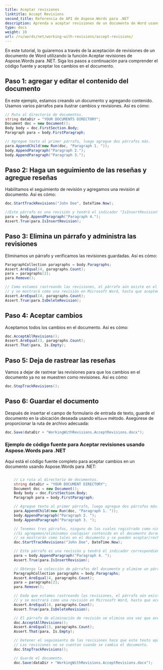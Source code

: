 ```yaml
---
title: Aceptar revisiones
linktitle: Accept Revisions
second_title: Referencia de API de Aspose.Words para .NET
description: Aprenda a aceptar revisiones de un documento de Word usando Aspose.Words para .NET
type: docs
weight: 10
url: /ru/words/net/working-with-revisions/accept-revisions/
---
```


En este tutorial, lo guiaremos a través de la aceptación de revisiones de un documento de Word utilizando la función Aceptar revisiones de Aspose.Words para .NET. Siga los pasos a continuación para comprender el código fuente y aceptar los cambios en el documento.

## Paso 1: agregar y editar el contenido del documento

En este ejemplo, estamos creando un documento y agregando contenido. Usamos varios párrafos para ilustrar cambios y revisiones. Así es cómo:

```csharp
// Ruta al directorio de documentos.
string dataDir = "YOUR DOCUMENTS DIRECTORY";
Document doc = new Document();
Body body = doc.FirstSection.Body;
Paragraph para = body.FirstParagraph;

// Agregue texto al primer párrafo, luego agregue dos párrafos más.
para.AppendChild(new Run(doc, "Paragraph 1. "));
body.AppendParagraph("Paragraph 2.");
body.AppendParagraph("Paragraph 3.");
```

## Paso 2: Haga un seguimiento de las reseñas y agregue reseñas

Habilitamos el seguimiento de revisión y agregamos una revisión al documento. Así es cómo:

```csharp
doc.StartTrackRevisions("John Doe", DateTime.Now);

//Este párrafo es una revisión y tendrá el indicador "IsInsertRevision" correspondiente establecido.
para = body.AppendParagraph("Paragraph 4.");
Assert.True(para.IsInsertRevision);
```

## Paso 3: Elimina un párrafo y administra las revisiones

Eliminamos un párrafo y verificamos las revisiones guardadas. Así es cómo:

```csharp
ParagraphCollection paragraphs = body.Paragraphs;
Assert.AreEqual(4, paragraphs.Count);
para = paragraphs[2];
para.Remove();

// Como estamos rastreando las revisiones, el párrafo aún existe en el documento, tendrá el indicador "IsDeleteRevision" establecido
// y se mostrará como una revisión en Microsoft Word, hasta que aceptemos o rechacemos todas las revisiones.
Assert.AreEqual(4, paragraphs.Count);
Assert.True(para.IsDeleteRevision);
```

## Paso 4: Aceptar cambios

Aceptamos todos los cambios en el documento. Así es cómo:

```csharp
doc.AcceptAllRevisions();
Assert.AreEqual(3, paragraphs.Count);
Assert.That(para, Is.Empty);
```

## Paso 5: Deja de rastrear las reseñas

Vamos a dejar de rastrear las revisiones para que los cambios en el documento ya no se muestren como revisiones. Así es cómo:

```csharp
doc.StopTrackRevisions();
```
## Paso 6: Guardar el documento

 Después de insertar el campo de formulario de entrada de texto, guarde el documento en la ubicación deseada usando el`Save` método. Asegúrese de proporcionar la ruta de archivo adecuada:

```csharp
doc.Save(dataDir + "WorkingWithRevisions.AcceptRevisions.docx");
```

### Ejemplo de código fuente para Aceptar revisiones usando Aspose.Words para .NET

Aquí está el código fuente completo para aceptar cambios en un documento usando Aspose.Words para .NET:


```csharp

	// La ruta al directorio de documentos.
	string dataDir = "YOUR DOCUMENT DIRECTORY";
	Document doc = new Document();
	Body body = doc.FirstSection.Body;
	Paragraph para = body.FirstParagraph;

	// Agregue texto al primer párrafo, luego agregue dos párrafos más.
	para.AppendChild(new Run(doc, "Paragraph 1. "));
	body.AppendParagraph("Paragraph 2. ");
	body.AppendParagraph("Paragraph 3. ");

	// Tenemos tres párrafos, ninguno de los cuales registrado como ningún tipo de revisión
	//Si agregamos/eliminamos cualquier contenido en el documento durante el seguimiento de las revisiones,
	// se mostrarán como tales en el documento y se pueden aceptar/rechazar.
	doc.StartTrackRevisions("John Doe", DateTime.Now);

	// Este párrafo es una revisión y tendrá el indicador correspondiente "IsInsertRevision" establecido.
	para = body.AppendParagraph("Paragraph 4. ");
	Assert.True(para.IsInsertRevision);

	// Obtenga la colección de párrafos del documento y elimine un párrafo.
	ParagraphCollection paragraphs = body.Paragraphs;
	Assert.AreEqual(4, paragraphs.Count);
	para = paragraphs[2];
	para.Remove();

	// Dado que estamos rastreando las revisiones, el párrafo aún existe en el documento, tendrá el conjunto "IsDeleteRevision"
	// y se mostrará como una revisión en Microsoft Word, hasta que aceptemos o rechacemos todas las revisiones.
	Assert.AreEqual(4, paragraphs.Count);
	Assert.True(para.IsDeleteRevision);

	// El párrafo de eliminación de revisión se elimina una vez que aceptamos los cambios.
	doc.AcceptAllRevisions();
	Assert.AreEqual(3, paragraphs.Count);
	Assert.That(para, Is.Empty);

	// Detener el seguimiento de las revisiones hace que este texto aparezca como texto normal.
	// Las revisiones no se cuentan cuando se cambia el documento.
	doc.StopTrackRevisions();

	// Guarde el documento.
	doc.Save(dataDir + "WorkingWithRevisions.AcceptRevisions.docx");
            
```
